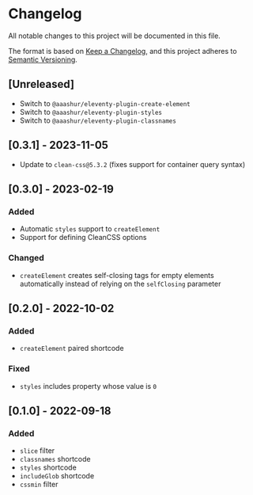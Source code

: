 # Changelog
All notable changes to this project will be documented in this file.

The format is based on [Keep a Changelog](https://keepachangelog.com/en/1.0.0/),
and this project adheres to [Semantic Versioning](https://semver.org/spec/v2.0.0.html).

## [Unreleased]
- Switch to `@aaashur/eleventy-plugin-create-element`
- Switch to `@aaashur/eleventy-plugin-styles`
- Switch to `@aaashur/eleventy-plugin-classnames`

## [0.3.1] - 2023-11-05
- Update to `clean-css@5.3.2` (fixes support for container query syntax)

## [0.3.0] - 2023-02-19
### Added
- Automatic `styles` support to `createElement`
- Support for defining CleanCSS options

### Changed
- `createElement` creates self-closing tags for empty elements automatically instead of relying on the `selfClosing` parameter

## [0.2.0] - 2022-10-02
### Added
- `createElement` paired shortcode

### Fixed
- `styles` includes property whose value is `0`

## [0.1.0] - 2022-09-18
### Added
- `slice` filter
- `classnames` shortcode
- `styles` shortcode
- `includeGlob` shortcode
- `cssmin` filter
